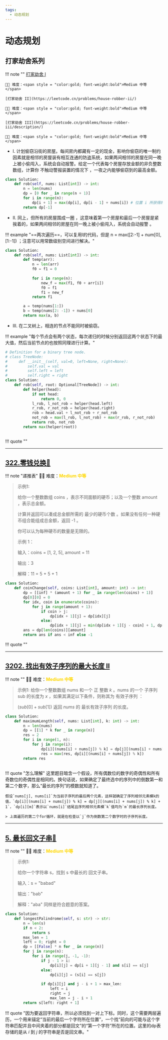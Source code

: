 ```yaml
---
tags:
  - 动态规划
---
```


# 动态规划

## 打家劫舍系列

<!-- 所有文件名必须是该题目的英文名 -->

!!! note ""
    <!-- 这里记载考察的数据结构、算法等 -->
    [打家劫舍 I](https://leetcode.cn/problems/house-robber/submissions/601261199/?envType=study-plan-v2&envId=dynamic-programming) 
    
    🔑🔑 难度：<span style = "color:gold; font-weight:bold">Medium 中等 </span> 

    [打家劫舍 II](https://leetcode.cn/problems/house-robber-ii/) 
    
    🔑🔑 难度：<span style = "color:gold; font-weight:bold">Medium 中等 </span> 

    [打家劫舍 III](https://leetcode.cn/problems/house-robber-iii/description/) 
    
    🔑🔑 难度：<span style = "color:gold; font-weight:bold">Medium 中等 </span> 

<!-- <span style = "color:gold; font-weight:bold">Medium 中等 </span> 中等 -->
<!-- <span style = "color:crisma; font-weight:bold">High 困难</span> 困难 -->
<!-- <span style = "color:Green; font-weight:bold">Easy 简单</span> 简单 -->

<!-- 题目简介 -->

- I. 计划偷窃沿街的房屋。每间房内都藏有一定的现金，影响你偷窃的唯一制约因素就是相邻的房屋装有相互连通的防盗系统，如果两间相邻的房屋在同一晚上被小偷闯入，系统会自动报警。给定一个代表每个房屋存放金额的非负整数数组，计算你 不触动警报装置的情况下 ，一夜之内能够偷窃到的最高金额。

```python
class Solution:
    def rob(self, nums: List[int]) -> int:
        n = len(nums)
        dp = [0 for _ in range(n + 1)]
        for i in range(n):
            dp[i + 1] = max(dp[i], dp[i - 1] + nums[i]) # 位置 i 所获得的最高金额，等于前一个的和倒数第二个+自己
        return dp[-1]
```

- II. 同上，但所有的房屋围成一圈 ，这意味着第一个房屋和最后一个房屋是紧挨着的，如果两间相邻的房屋在同一晚上被小偷闯入，系统会自动报警 。

!!! example "==两次遍历==，可以复用I的代码，但是 n = max([2:-1] + num[0], [1:-1]) ；注意可以用常数级别空间进行解决。"

```python
class Solution:
    def rob(self, nums: List[int]) -> int:
        def temp(arr):
            n = len(arr)
            f0 = f1 = 0
            
            for i in range(n):
                new_f = max(f1, f0 + arr[i])
                f0 = f1
                f1 = new_f
            return f1

        a = temp(nums[1:]) 
        b = temp(nums[2: -1]) + nums[0]
        return max(a, b)
```

- III. 在二叉树上，相连的节点不能同时被偷窃。

!!! example "每个节点会有两个状态，每次递归的时候分别返回这两个状态下的最大值，然后当前节点的也按照同理进行计算。"

```python
# Definition for a binary tree node.
# class TreeNode:
#     def __init__(self, val=0, left=None, right=None):
#         self.val = val
#         self.left = left
#         self.right = right
class Solution:
    def rob(self, root: Optional[TreeNode]) -> int:
        def helper(head):
            if not head:
                return 0, 0
            l_rob, l_not_rob = helper(head.left)
            r_rob, r_not_rob = helper(head.right)
            rob = head.val + l_not_rob + r_not_rob
            not_rob = max(l_rob, l_not_rob) + max(r_rob, r_not_rob)
            return rob, not_rob
        return max(helper(root))
            
```



!!! quote ""

-------



## [322.零钱兑换🌟](https://leetcode.cn/problems/coin-change/description/?envType=study-plan-v2&envId=top-100-liked)

<!-- 所有文件名必须是该题目的英文名 -->

!!! note "递推表"
    <!-- 这里记载考察的数据结构、算法等 -->
    🔑🔑 难度：<span style = "color:gold; font-weight:bold">Medium 中等 </span>

<!-- <span style = "color:gold; font-weight:bold">Medium 中等 </span> 中等 -->
<!-- <span style = "color:crisma; font-weight:bold">High 困难</span> 困难 -->
<!-- <span style = "color:Green; font-weight:bold">Easy 简单</span> 简单 -->

<!-- 题目简介 -->


> 示例1:
> 
> 给你一个整数数组 coins ，表示不同面额的硬币；以及一个整数 amount ，表示总金额。
> 
> 计算并返回可以凑成总金额所需的 最少的硬币个数 。如果没有任何一种硬币组合能组成总金额，返回 -1 。
> 
> 你可以认为每种硬币的数量是无限的。
> 
> 示例 1：
> 
> 输入：coins = [1, 2, 5], amount = 11
> 
> 输出：3 
> 
> 解释：11 = 5 + 5 + 1
> 


```python
class Solution:
    def coinChange(self, coins: List[int], amount: int) -> int:
        dp = [[inf] * (amount + 1) for _ in range(len(coins) + 1)]
        dp[0][0] = 0
        for idx, coin in enumerate(coins):
            for j in range(amount + 1):
                if coin > j:
                    dp[idx + 1][j] = dp[idx][j]
                else:
                    dp[idx + 1][j] = min(dp[idx + 1][j - coin] + 1, dp[idx][j])
        ans = dp[len(coins)][amount]
        return ans if ans < inf else -1

```

!!! quote ""


-----

## [3202. 找出有效子序列的最大长度 II](https://leetcode.cn/problems/find-the-maximum-length-of-valid-subsequence-ii/description/)

<!-- 所有文件名必须是该题目的英文名 -->

!!! note ""
    <!-- 这里记载考察的数据结构、算法等 -->
    🔑🔑 难度：<span style = "color:gold; font-weight:bold">Medium 中等 </span> 

<!-- <span style = "color:gold; font-weight:bold">Medium 中等 </span> 中等 -->
<!-- <span style = "color:crisma; font-weight:bold">High 困难</span> 困难 -->
<!-- <span style = "color:Green; font-weight:bold">Easy 简单</span> 简单 -->

<!-- 题目简介 -->


> 示例1:
> 给你一个整数数组 nums 和一个 正 整数 $k$ 。nums 的一个 子序列sub 的长度为 $x$ ，如果其满足以下条件，则称其为 有效子序列 ：
> 
> ($sub[0] + sub[1]) % k == (sub[1] + sub[2]) % k == ... == (sub[x - 2] + sub[x - 1]) % k$ 返回 $nums$ 的 最长有效子序列 的长度。
> 


```python
class Solution:
    def maximumLength(self, nums: List[int], k: int) -> int:
        n = len(nums)
        dp = [[1] * k for _ in range(n)]
        res = 2
        for i in range(1, n):
            for j in range(i):
                dp[i][(nums[i] + nums[j]) % k] = dp[j][(nums[i] + nums[j]) % k] + 1
                res = max(res, dp[i][(nums[i] + nums[j]) % k])
        return res
        
```

!!! quote "怎么理解"
    这里题目暗含一个假设，所有偶数位的数字的奇偶性和所有奇数位的奇偶性是相同的。换句话说，如果确定了最终选中的序列中的倒数第一和第二个数字，那么“最长的序列”的模数就知道了。


    假设`nums[j], nums[i]`为当前子序列的最后两个元素，这样就确定了序列相邻元素模k的值，`dp[i][(nums[i] + nums[j]) % k] = dp[j][(nums[i] + nums[j]) % k] + 1`，`dp[i][m]`表示以`nums[i]`结尾且序列相邻元素模`k`值均为`m`的最长序列长度。

    > 上面遍历的第二个for循环，就是在检查以`j`作为倒数第二个数字时的子序列长度。

----

## [5. 最长回文子串🌟](https://leetcode.cn/problems/longest-palindromic-substring/description/?envType=study-plan-v2&envId=top-100-liked)

<!-- 所有文件名必须是该题目的英文名 -->

!!! note ""
    <!-- 这里记载考察的数据结构、算法等 -->
    🔑🔑 难度：<span style = "color:gold; font-weight:bold">Medium 中等 </span>

<!-- <span style = "color:gold; font-weight:bold">Medium 中等 </span> 中等 -->
<!-- <span style = "color:crisma; font-weight:bold">High 困难</span> 困难 -->
<!-- <span style = "color:Green; font-weight:bold">Easy 简单</span> 简单 -->

<!-- 题目简介 -->


> 示例1:
> 
> 给你一个字符串 s，找到 s 中最长的 回文子串。
> 
> 输入：s = "babad"
> 
> 输出："bab"
> 
> 解释："aba" 同样是符合题意的答案。
> 



```python
class Solution:
    def longestPalindrome(self, s: str) -> str:
        n = len(s)
        if n < 2:
            return s
        max_len = 1
        left = 0; right = 0
        dp = [[False] * n for _ in range(n)]
        for j in range(n):
            for i in range(j, -1, -1):
                if j - 1 > i:
                    dp[i][j] = dp[i + 1][j - 1] and s[i] == s[j]
                else:
                    dp[i][j] = (s[i] == s[j])
                
                if dp[i][j] and j - i + 1 > max_len:
                    left = i
                    right = j 
                    max_len = j - i + 1
        return s[left: right + 1]

```

!!! quote "因为要返回字符串，所以必须找到一对上下标。同时，这个需要两层遍历，一个用来锚定“当前的最后一个字符所在位置”，一个找“前向的可能与这个字符串匹配并且中间夹着的部分都是回文”的“第一个字符”所在的位置。这里的dp表存储的是从 $i$ 到 $j$ 的字符串是否是回文串。"


